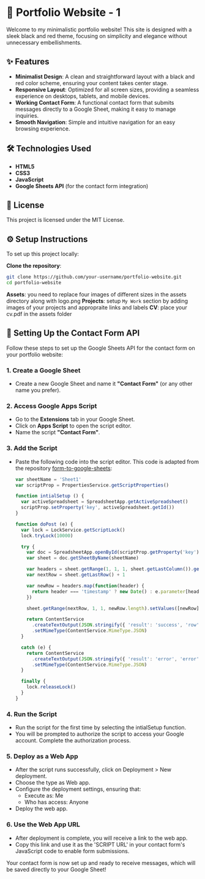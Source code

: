 # 💼 Portfolio Website - 1

Welcome to my minimalistic portfolio website! This site is designed with a sleek black and red theme, focusing on simplicity and elegance without unnecessary embellishments.

## ✨ Features

- **Minimalist Design**: A clean and straightforward layout with a black and red color scheme, ensuring your content takes center stage.
- **Responsive Layout**: Optimized for all screen sizes, providing a seamless experience on desktops, tablets, and mobile devices.
- **Working Contact Form**: A functional contact form that submits messages directly to a Google Sheet, making it easy to manage inquiries.
- **Smooth Navigation**: Simple and intuitive navigation for an easy browsing experience.

## 🛠️ Technologies Used

- **HTML5**
- **CSS3**
- **JavaScript**
- **Google Sheets API** (for the contact form integration)

## 📝 License
 This project is licensed under the MIT License. 

## ⚙️ Setup Instructions

To set up this project locally:

 **Clone the repository**:
   ```bash
   git clone https://github.com/your-username/portfolio-website.git
   cd portfolio-website
```

**Assets**: you need to replace four images of different sizes in the assets directory along with logo.png
**Projects**: setup `My Work` section by adding images of your projects and appropraite links and labels
**CV**: place your cv.pdf in the assets folder

## 📧 Setting Up the Contact Form API

Follow these steps to set up the Google Sheets API for the contact form on your portfolio website:

### 1. Create a Google Sheet
- Create a new Google Sheet and name it **"Contact Form"** (or any other name you prefer).

### 2. Access Google Apps Script
- Go to the **Extensions** tab in your Google Sheet.
- Click on **Apps Script** to open the script editor.
- Name the script **"Contact Form"**.

### 3. Add the Script
- Paste the following code into the script editor. This code is adapted from the repository [form-to-google-sheets](https://github.com/jamiewilson/form-to-google-sheets):

  ```javascript
  var sheetName = 'Sheet1'
  var scriptProp = PropertiesService.getScriptProperties()

  function intialSetup () {
    var activeSpreadsheet = SpreadsheetApp.getActiveSpreadsheet()
    scriptProp.setProperty('key', activeSpreadsheet.getId())
  }

  function doPost (e) {
    var lock = LockService.getScriptLock()
    lock.tryLock(10000)

    try {
      var doc = SpreadsheetApp.openById(scriptProp.getProperty('key'))
      var sheet = doc.getSheetByName(sheetName)

      var headers = sheet.getRange(1, 1, 1, sheet.getLastColumn()).getValues()[0]
      var nextRow = sheet.getLastRow() + 1

      var newRow = headers.map(function(header) {
        return header === 'timestamp' ? new Date() : e.parameter[header]
      })

      sheet.getRange(nextRow, 1, 1, newRow.length).setValues([newRow])

      return ContentService
        .createTextOutput(JSON.stringify({ 'result': 'success', 'row': nextRow }))
        .setMimeType(ContentService.MimeType.JSON)
    }

    catch (e) {
      return ContentService
        .createTextOutput(JSON.stringify({ 'result': 'error', 'error': e }))
        .setMimeType(ContentService.MimeType.JSON)
    }

    finally {
      lock.releaseLock()
    }
  }
  ```
### 4. Run the Script
- Run the script for the first time by selecting the intialSetup function.
- You will be prompted to authorize the script to access your Google account. Complete the authorization process.

### 5. Deploy as a Web App
- After the script runs successfully, click on Deployment > New deployment.
- Choose the type as Web app.
- Configure the deployment settings, ensuring that:
  - Execute as: Me
  - Who has access: Anyone
- Deploy the web app.

### 6. Use the Web App URL
- After deployment is complete, you will receive a link to the web app.
- Copy this link and use it as the 'SCRIPT URL' in your contact form's JavaScript code to enable form submissions.

Your contact form is now set up and ready to receive messages, which will be saved directly to your Google Sheet!
